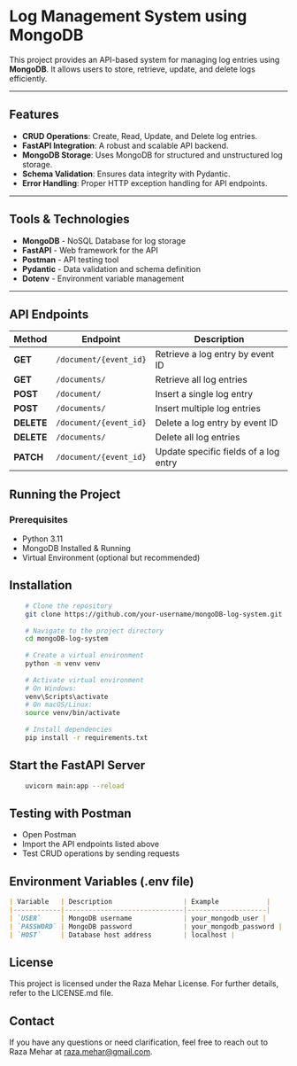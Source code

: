 # Log Management System using MongoDB

This project provides an API-based system for managing log entries using **MongoDB**. It allows users to store, retrieve, update, and delete logs efficiently.

---

## Features

- **CRUD Operations**: Create, Read, Update, and Delete log entries.
- **FastAPI Integration**: A robust and scalable API backend.
- **MongoDB Storage**: Uses MongoDB for structured and unstructured log storage.
- **Schema Validation**: Ensures data integrity with Pydantic.
- **Error Handling**: Proper HTTP exception handling for API endpoints.

---

## Tools & Technologies

- **MongoDB** - NoSQL Database for log storage
- **FastAPI** - Web framework for the API
- **Postman** - API testing tool
- **Pydantic** - Data validation and schema definition
- **Dotenv** - Environment variable management

---

## API Endpoints

| Method  | Endpoint               | Description                           |
|---------|------------------------|---------------------------------------|
| **GET**  | `/document/{event_id}`  | Retrieve a log entry by event ID     |
| **GET**  | `/documents/`           | Retrieve all log entries             |
| **POST** | `/document/`            | Insert a single log entry            |
| **POST** | `/documents/`           | Insert multiple log entries          |
| **DELETE** | `/document/{event_id}` | Delete a log entry by event ID       |
| **DELETE** | `/documents/`         | Delete all log entries               |
| **PATCH**  | `/document/{event_id}` | Update specific fields of a log entry |


## Running the Project

### Prerequisites
- Python 3.11
- MongoDB Installed & Running
- Virtual Environment (optional but recommended)

## Installation
```bash
    # Clone the repository
    git clone https://github.com/your-username/mongoDB-log-system.git
    
    # Navigate to the project directory
    cd mongoDB-log-system
    
    # Create a virtual environment
    python -m venv venv
    
    # Activate virtual environment
    # On Windows:
    venv\Scripts\activate
    # On macOS/Linux:
    source venv/bin/activate
    
    # Install dependencies
    pip install -r requirements.txt
```

##  Start the FastAPI Server
```bash
    uvicorn main:app --reload
```

## Testing with Postman
- Open Postman
- Import the API endpoints listed above
- Test CRUD operations by sending requests

## Environment Variables (.env file)
```markdown
| Variable   | Description                  | Example            |
|------------|------------------------------|--------------------|
| `USER`     | MongoDB username             | your_mongodb_user |
| `PASSWORD` | MongoDB password             | your_mongodb_password |
| `HOST`     | Database host address        | localhost |
```

## License
This project is licensed under the Raza Mehar License. For further details, refer to the LICENSE.md file.

## Contact
If you have any questions or need clarification, feel free to reach out to Raza Mehar at raza.mehar@gmail.com.